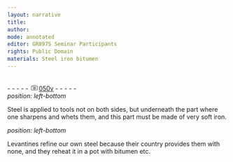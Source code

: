 ```yaml
---
layout: narrative
title: 
author:
mode: annotated
editor: GR8975 Seminar Participants
rights: Public Domain
materials: Steel iron bitumen
---
```


 <br/>- - - - - <a href="http://gallica.bnf.fr/ark:/12148/btv1b10500001g/f106.image"><img src="../assets/photo-icon.png" alt="folio image: " style="display:inline-block; margin-bottom:-3px;"/>050v</a> - - - - - <br/> 
*position: left-bottom*

Steel is applied to tools not on both sides, but underneath the part where one sharpens and whets them, and this part must be made of very soft iron.
 
*position: left-bottom*

Levantines refine our own steel because their country provides them with none, and they reheat it in a pot with bitumen etc.
 